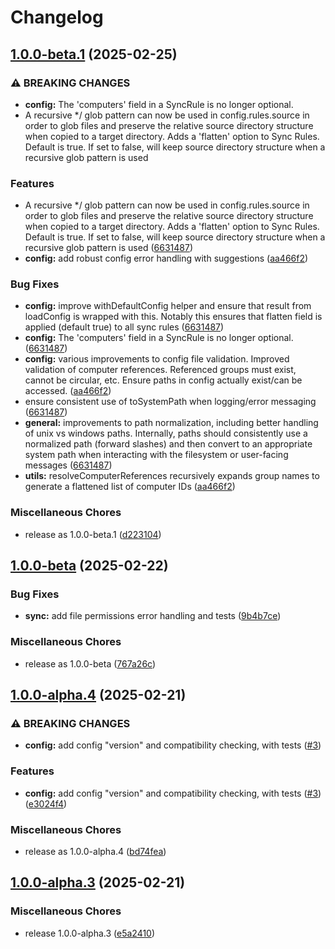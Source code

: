 # Changelog

## [1.0.0-beta.1](https://github.com/bngarren/ccsync/compare/v1.0.0-beta...v1.0.0-beta.1) (2025-02-25)


### ⚠ BREAKING CHANGES

* **config:** The 'computers' field in a SyncRule is no longer optional.
* A recursive */ glob pattern can now be used in config.rules.source in order to glob files and preserve the relative source directory structure when copied to a target directory. Adds a 'flatten' option to Sync Rules. Default is true. If set to false, will keep source directory structure when a recursive glob pattern is used

### Features

* A recursive */ glob pattern can now be used in config.rules.source in order to glob files and preserve the relative source directory structure when copied to a target directory. Adds a 'flatten' option to Sync Rules. Default is true. If set to false, will keep source directory structure when a recursive glob pattern is used ([6631487](https://github.com/bngarren/ccsync/commit/6631487853a2091f3d613d3c9b7f8ca8ec866d8a))
* **config:** add robust config error handling with suggestions ([aa466f2](https://github.com/bngarren/ccsync/commit/aa466f2dd4dd1ba32bc3d98e4abcbd06650590d9))


### Bug Fixes

* **config:** improve withDefaultConfig helper and ensure that result from loadConfig is wrapped with this. Notably this ensures that flatten field is applied (default true) to all sync rules ([6631487](https://github.com/bngarren/ccsync/commit/6631487853a2091f3d613d3c9b7f8ca8ec866d8a))
* **config:** The 'computers' field in a SyncRule is no longer optional. ([6631487](https://github.com/bngarren/ccsync/commit/6631487853a2091f3d613d3c9b7f8ca8ec866d8a))
* **config:** various improvements to config file validation. Improved validation of computer references. Referenced groups must exist, cannot be circular, etc. Ensure paths in config actually exist/can be accessed. ([aa466f2](https://github.com/bngarren/ccsync/commit/aa466f2dd4dd1ba32bc3d98e4abcbd06650590d9))
* ensure consistent use of toSystemPath when logging/error messaging ([6631487](https://github.com/bngarren/ccsync/commit/6631487853a2091f3d613d3c9b7f8ca8ec866d8a))
* **general:** improvements to path normalization, including better handling of unix vs windows paths. Internally, paths should consistently use a normalized path (forward slashes) and then convert to an appropriate system path when interacting with the filesystem or user-facing messages ([6631487](https://github.com/bngarren/ccsync/commit/6631487853a2091f3d613d3c9b7f8ca8ec866d8a))
* **utils:** resolveComputerReferences recursively expands group names to generate a flattened list of computer IDs ([aa466f2](https://github.com/bngarren/ccsync/commit/aa466f2dd4dd1ba32bc3d98e4abcbd06650590d9))


### Miscellaneous Chores

* release as 1.0.0-beta.1 ([d223104](https://github.com/bngarren/ccsync/commit/d223104a52d198d1a31e3727362a19b295f3bcd6))

## [1.0.0-beta](https://github.com/bngarren/ccsync/compare/v1.0.0-alpha.4...v1.0.0-beta) (2025-02-22)


### Bug Fixes

* **sync:** add file permissions error handling and tests ([9b4b7ce](https://github.com/bngarren/ccsync/commit/9b4b7ce919244738c506684b0a80c83ce342872a))


### Miscellaneous Chores

* release as 1.0.0-beta ([767a26c](https://github.com/bngarren/ccsync/commit/767a26c6f92b1731cada0dd194587b063f81b931))

## [1.0.0-alpha.4](https://github.com/bngarren/ccsync/compare/v1.0.0-alpha.3...v1.0.0-alpha.4) (2025-02-21)


### ⚠ BREAKING CHANGES

* **config:** add config "version" and compatibility checking, with tests ([#3](https://github.com/bngarren/ccsync/issues/3))

### Features

* **config:** add config "version" and compatibility checking, with tests ([#3](https://github.com/bngarren/ccsync/issues/3)) ([e3024f4](https://github.com/bngarren/ccsync/commit/e3024f4728ab6344688e3003a8fedf25b12b9ffe))


### Miscellaneous Chores

* release as 1.0.0-alpha.4 ([bd74fea](https://github.com/bngarren/ccsync/commit/bd74fea05c8bc60a1f78c95a660080e18e427672))

## [1.0.0-alpha.3](https://github.com/bngarren/ccsync/compare/v1.0.0-alpha.2...v1.0.0-alpha.3) (2025-02-21)


### Miscellaneous Chores

* release 1.0.0-alpha.3 ([e5a2410](https://github.com/bngarren/ccsync/commit/e5a2410a2e5345a1f321adf27353595f9836c281))
